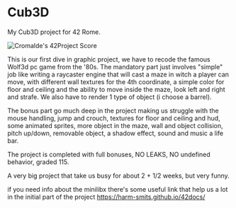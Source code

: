# Cub3D

My Cub3D project for 42 Rome.

![Cromalde's 42Project Score](https://badge42.herokuapp.com/api/project/cromalde/cub3d)

This is our first dive in graphic project, we have to recode the famous Wolf3d pc game from the '80s.
The mandatory part just involves "simple" job like writing a raycaster engine that will cast a maze in witch a player can move,
with different wall textures for the 4th coordinate, a simple color for floor and ceiling and the ability to move inside the maze,
look left and right and strafe.
We also have to render 1 type of object (i choose a barrel).

The bonus part go much deep in the project making us struggle with the mouse handling, jump and crouch, textures for floor and ceiling
and hud, some animated sprites, more object in the maze, wall and object collision, pitch up/down, removable object, a shadow effect, sound and music
a life bar.

The project is completed with full bonuses, NO LEAKS, NO undefined behavior, graded 115.

A very big project that take us busy for about 2 + 1/2 weeks, but very funny.


if you need info about the minilibx there's some useful link that help us a lot in the initial part of the project
https://harm-smits.github.io/42docs/

